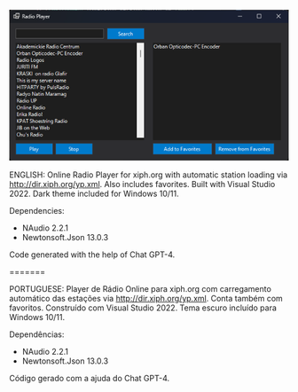 ![Alt text](https://github.com/leonuck/xiph-player-for-windows/blob/master/radio-online-2.png)

ENGLISH:
Online Radio Player for xiph.org with automatic station loading via http://dir.xiph.org/yp.xml.
Also includes favorites.
Built with Visual Studio 2022. Dark theme included for Windows 10/11.

Dependencies:
- NAudio 2.2.1
- Newtonsoft.Json 13.0.3

Code generated with the help of Chat GPT-4.

=======

PORTUGUESE:
Player de Rádio Online para xiph.org com carregamento automático das estações via http://dir.xiph.org/yp.xml.
Conta também com favoritos. Construído com Visual Studio 2022.
Tema escuro incluído para Windows 10/11.

Dependências:
- NAudio 2.2.1
- Newtonsoft.Json 13.0.3

Código gerado com a ajuda do Chat GPT-4.
